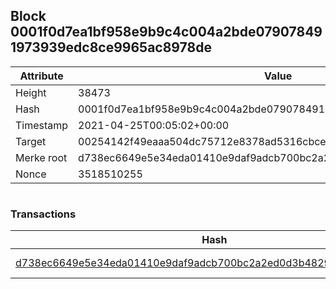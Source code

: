 ## Block 0001f0d7ea1bf958e9b9c4c004a2bde079078491973939edc8ce9965ac8978de

Attribute | Value
--- | ---
Height | 38473
Hash | 0001f0d7ea1bf958e9b9c4c004a2bde079078491973939edc8ce9965ac8978de
Timestamp | 2021-04-25T00:05:02+00:00
Target | 00254142f49eaaa504dc75712e8378ad5316cbcead634704b3734b6271167cc4
Merke root | d738ec6649e5e34eda01410e9daf9adcb700bc2a2ed0d3b4829bb211727348e9
Nonce | 3518510255

```

```

### Transactions

Hash | Amount
--- | ---
[d738ec6649e5e34eda01410e9daf9adcb700bc2a2ed0d3b4829bb211727348e9](d738ec6649e5e34eda01410e9daf9adcb700bc2a2ed0d3b4829bb211727348e9.md) | 10.00000000 SKEPTI 
